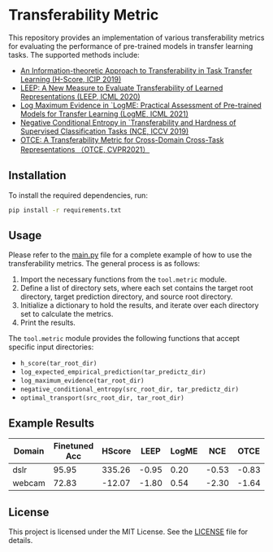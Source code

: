 # Transferability Metric

This repository provides an implementation of various transferability metrics for evaluating the performance of pre-trained models in transfer learning tasks. The supported methods include:

- [An Information-theoretic Approach to Transferability in Task Transfer Learning (H-Score, ICIP 2019)](http://yangli-feasibility.com/home/media/icip-19.pdf)
- [LEEP: A New Measure to Evaluate Transferability of Learned Representations (LEEP, ICML 2020)](http://proceedings.mlr.press/v119/nguyen20b/nguyen20b.pdf)
- [Log Maximum Evidence in `LogME: Practical Assessment of Pre-trained Models for Transfer Learning (LogME, ICML 2021)](https://arxiv.org/pdf/2102.11005.pdf)
- [Negative Conditional Entropy in `Transferability and Hardness of Supervised Classification Tasks (NCE, ICCV 2019)](https://arxiv.org/pdf/1908.08142v1.pdf)
- [OTCE: A Transferability Metric for Cross-Domain Cross-Task Representations （OTCE, CVPR2021）](https://arxiv.org/abs/2103.13843)

## Installation

To install the required dependencies, run:

```bash
pip install -r requirements.txt
```

## Usage

Please refer to the [main.py](main.py) file for a complete example of how to use the transferability metrics. The general process is as follows:

1. Import the necessary functions from the `tool.metric` module.
2. Define a list of directory sets, where each set contains the target root directory, target prediction directory, and source root directory.
3. Initialize a dictionary to hold the results, and iterate over each directory set to calculate the metrics.
4. Print the results.

The `tool.metric` module provides the following functions that accept specific input directories:

- `h_score(tar_root_dir)`
- `log_expected_empirical_prediction(tar_predictz_dir)`
- `log_maximum_evidence(tar_root_dir)`
- `negative_conditional_entropy(src_root_dir, tar_predictz_dir)`
- `optimal_transport(src_root_dir, tar_root_dir)`

## Example Results

| Domain   | Finetuned Acc | HScore | LEEP     | LogME | NCE | OTCE |
| -------- | --------      | ------ |-------   | -----| --- | ----- |
| dslr     |    95.95      | 335.26 |   -0.95  | 0.20  |  -0.53 | -0.83|
| webcam   |  72.83        | -12.07 |   -1.80  | 0.54  |  -2.30 | -1.64|

## License

This project is licensed under the MIT License. See the [LICENSE](LICENSE) file for details.
